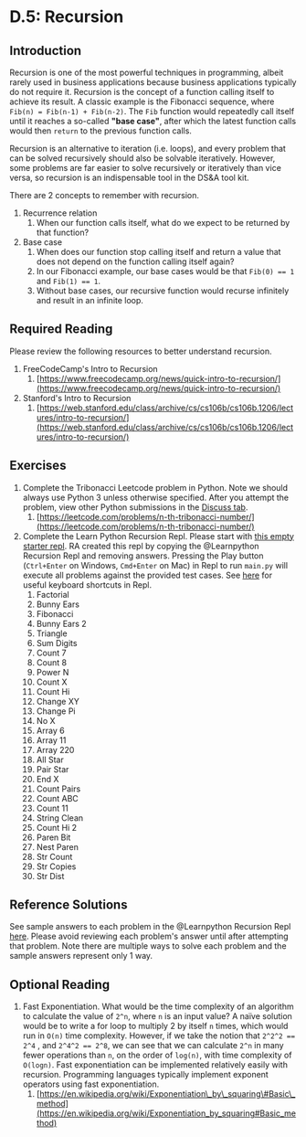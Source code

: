 # D.5: Recursion

## Introduction

Recursion is one of the most powerful techniques in programming, albeit rarely used in business applications because business applications typically do not require it. Recursion is the concept of a function calling itself to achieve its result. A classic example is the Fibonacci sequence, where `Fib(n) = Fib(n-1) + Fib(n-2)`. The `Fib` function would repeatedly call itself until it reaches a so-called **"base case"**, after which the latest function calls would then `return` to the previous function calls.

Recursion is an alternative to iteration \(i.e. loops\), and every problem that can be solved recursively should also be solvable iteratively. However, some problems are far easier to solve recursively or iteratively than vice versa, so recursion is an indispensable tool in the DS&A tool kit. 

There are 2 concepts to remember with recursion.

1. Recurrence relation
   1. When our function calls itself, what do we expect to be returned by that function?
2. Base case
   1. When does our function stop calling itself and return a value that does not depend on the function calling itself again?
   2. In our Fibonacci example, our base cases would be that `Fib(0) == 1` and `Fib(1) == 1`.
   3. Without base cases, our recursive function would recurse infinitely and result in an infinite loop.

## Required Reading

Please review the following resources to better understand recursion.

1. FreeCodeCamp's Intro to Recursion
   1. [https://www.freecodecamp.org/news/quick-intro-to-recursion/](https://www.freecodecamp.org/news/quick-intro-to-recursion/)
2. Stanford's Intro to Recursion
   1. [https://web.stanford.edu/class/archive/cs/cs106b/cs106b.1206/lectures/intro-to-recursion/](https://web.stanford.edu/class/archive/cs/cs106b/cs106b.1206/lectures/intro-to-recursion/)

## Exercises

1. Complete the Tribonacci Leetcode problem in Python. Note we should always use Python 3 unless otherwise specified. After you attempt the problem, view other Python submissions in the [Discuss tab](https://leetcode.com/problems/n-th-tribonacci-number/discuss/?currentPage=1&orderBy=hot&query=).
   1. [https://leetcode.com/problems/n-th-tribonacci-number/](https://leetcode.com/problems/n-th-tribonacci-number/)
2. Complete the Learn Python Recursion Repl. Please start with [this empty starter repl](https://repl.it/@kaiyuanneo/Recursion#main.py). RA created this repl by copying the @Learnpython Recursion Repl and removing answers. Pressing the Play button \(`Ctrl+Enter` on Windows, `Cmd+Enter` on Mac\) in Repl to run `main.py` will execute all problems against the provided test cases. See [here](https://docs.repl.it/repls/editor) for useful keyboard shortcuts in Repl.
   1. Factorial
   2. Bunny Ears
   3. Fibonacci
   4. Bunny Ears 2
   5. Triangle
   6. Sum Digits
   7. Count 7
   8. Count 8
   9. Power N
   10. Count X
   11. Count Hi
   12. Change XY
   13. Change Pi
   14. No X
   15. Array 6
   16. Array 11
   17. Array 220
   18. All Star
   19. Pair Star
   20. End X
   21. Count Pairs
   22. Count ABC
   23. Count 11
   24. String Clean
   25. Count Hi 2
   26. Paren Bit
   27. Nest Paren
   28. Str Count
   29. Str Copies
   30. Str Dist

## Reference Solutions

See sample answers to each problem in the @Learnpython Recursion Repl [here](https://repl.it/@Learnpython/Recursion). Please avoid reviewing each problem's answer until after attempting that problem. Note there are multiple ways to solve each problem and the sample answers represent only 1 way.

## Optional Reading

1. Fast Exponentiation. What would be the time complexity of an algorithm to calculate the value of `2^n`, where `n` is an input value? A naïve solution would be to write a for loop to multiply 2 by itself `n` times, which would run in `O(n)` time complexity. However, if we take the notion that `2^2^2 == 2^4` , and `2^4^2 == 2^8`, we can see that we can calculate `2^n` in many fewer operations than `n`, on the order of `log(n)`, with time complexity of `O(logn)`. Fast exponentiation can be implemented relatively easily with recursion. Programming languages typically implement exponent operators using fast exponentiation.
   1. [https://en.wikipedia.org/wiki/Exponentiation\_by\_squaring\#Basic\_method](https://en.wikipedia.org/wiki/Exponentiation_by_squaring#Basic_method)

